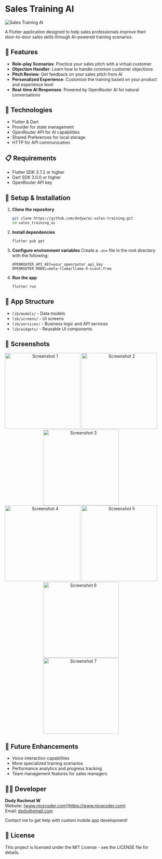 # Sales Training AI

![Sales Training AI](assets/images/app_logo.png)

A Flutter application designed to help sales professionals improve their door-to-door sales skills through AI-powered training scenarios.

## 📱 Features

- **Role-play Scenarios**: Practice your sales pitch with a virtual customer
- **Objection Handler**: Learn how to handle common customer objections
- **Pitch Review**: Get feedback on your sales pitch from AI
- **Personalized Experience**: Customize the training based on your product and experience level
- **Real-time AI Responses**: Powered by OpenRouter AI for natural conversations

## 🚀 Technologies

- Flutter & Dart
- Provider for state management
- OpenRouter API for AI capabilities
- Shared Preferences for local storage
- HTTP for API communication

## 📋 Requirements

- Flutter SDK 3.7.2 or higher
- Dart SDK 3.0.0 or higher
- OpenRouter API key

## 🔧 Setup & Installation

1. **Clone the repository**
   ```bash
   git clone https://github.com/dodyw/ai-sales-training.git
   cd sales_training_ai
   ```

2. **Install dependencies**
   ```bash
   flutter pub get
   ```

3. **Configure environment variables**
   Create a `.env` file in the root directory with the following:
   ```
   OPENROUTER_API_KEY=your_openrouter_api_key
   OPENROUTER_MODEL=meta-llama/llama-4-scout:free
   ```

4. **Run the app**
   ```bash
   flutter run
   ```

## 📱 App Structure

- `lib/models/` - Data models
- `lib/screens/` - UI screens
- `lib/services/` - Business logic and API services
- `lib/widgets/` - Reusable UI components

## 📸 Screenshots

<div align="center">
  <img src="ss/1.png" alt="Screenshot 1" width="250"/>
  <img src="ss/2.png" alt="Screenshot 2" width="250"/>
  <img src="ss/3.png" alt="Screenshot 3" width="250"/>
</div>

<div align="center">
  <img src="ss/4.png" alt="Screenshot 4" width="250"/>
  <img src="ss/5.png" alt="Screenshot 5" width="250"/>
  <img src="ss/6.png" alt="Screenshot 6" width="250"/>
</div>

<div align="center">
  <img src="ss/7.png" alt="Screenshot 7" width="250"/>
</div>

## 🔮 Future Enhancements

- Voice interaction capabilities
- More specialized training scenarios
- Performance analytics and progress tracking
- Team management features for sales managers

## 👨‍💻 Developer

**Dody Rachmat W**  
Website: [www.nicecoder.com](https://www.nicecoder.com)  
Email: [dody@gmail.com](mailto:dody@nicecoder.com)

Contact me to get help with custom mobile app development!

## 📄 License

This project is licensed under the MIT License - see the LICENSE file for details.
